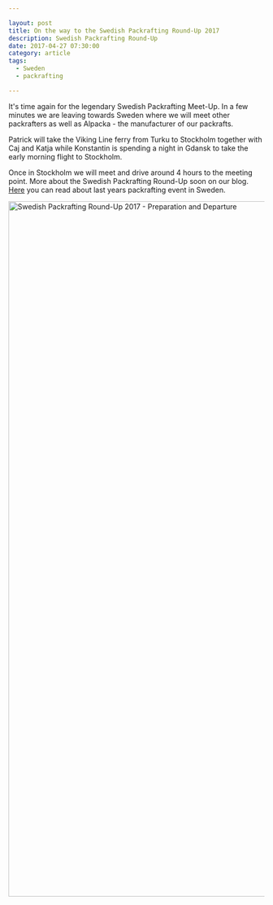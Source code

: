 ```yaml
---

layout: post
title: On the way to the Swedish Packrafting Round-Up 2017
description: Swedish Packrafting Round-Up
date: 2017-04-27 07:30:00
category: article
tags:
  - Sweden
  - packrafting

---
```


It's time again for the legendary Swedish Packrafting Meet-Up. In a few minutes we are leaving towards Sweden where we will meet other packrafters as well as Alpacka - the manufacturer of our packrafts.

Patrick will take the Viking Line ferry from Turku to Stockholm together with Caj and Katja while Konstantin is spending a night in Gdansk to take the early morning flight to Stockholm.

Once in Stockholm we will meet and drive around 4 hours to the meeting point. More about the Swedish Packrafting Round-Up soon on our blog. <a href="http://www.hikeventures.com/Swedish-Packrafting-Round-Up-2016/">Here</a> you can read about last years packrafting event in Sweden.

<a data-flickr-embed="true"  href="https://www.flickr.com/photos/90204224@N07/14252846198/" title="Swedish Packrafting Round-Up 2017 - Preparation and Departure"><img src="https://c1.staticflickr.com/3/2924/14252846198_8a3ff1f9e0_k.jpg" width="2048" height="1367" alt="Swedish Packrafting Round-Up 2017 - Preparation and Departure"></a><script async src="//embedr.flickr.com/assets/client-code.js" charset="utf-8"></script>
